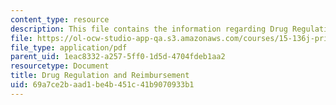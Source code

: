 ```yaml
---
content_type: resource
description: This file contains the information regarding Drug Regulation and Reimbursement.
file: https://ol-ocw-studio-app-qa.s3.amazonaws.com/courses/15-136j-principles-and-practice-of-drug-development-fall-2013/69a7ce2baad1be4b451c41b9070933b1_MIT15_136JF13_Lec8_Drug.pdf
file_type: application/pdf
parent_uid: 1eac8332-a257-5ff0-1d5d-4704fdeb1aa2
resourcetype: Document
title: Drug Regulation and Reimbursement
uid: 69a7ce2b-aad1-be4b-451c-41b9070933b1
---
```

